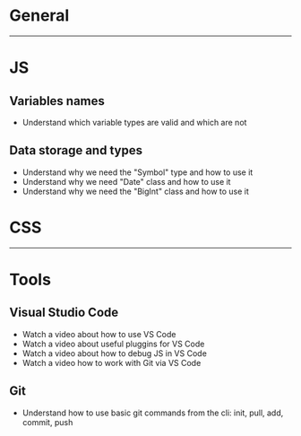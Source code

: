 # General
---

# JS
## Variables names
- Understand which variable types are valid and which are not

## Data storage and types

- Understand why we need the "Symbol" type and how to use it
- Understand why we need "Date" class and how to use it
- Understand why we need the "BigInt" class and how to use it

# CSS
---

# Tools
## Visual Studio Code
- Watch a video about how to use VS Code
- Watch a video about useful pluggins for VS Code
- Watch a video about how to debug JS in VS Code
- Watch a video how to work with Git via VS Code

## Git
- Understand how to use basic git commands from the cli: init, pull, add, commit, push